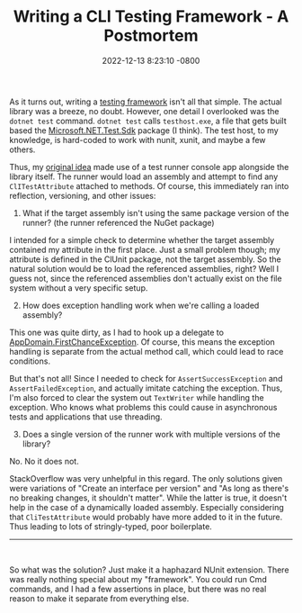 ﻿---
layout: post
title:  "Writing a CLI Testing Framework - A Postmortem"
date:   2022-12-13 8:23:10 -0800
categories: jekyll update
---
As it turns out, writing a [testing framework](https://github.com/zeplar-exe/ClUnit/tree/1.1.0) isn't all that simple. The actual library was a breeze, no doubt. However, one detail I overlooked was the `dotnet test` command. `dotnet test` calls `testhost.exe`, a file that gets built based the [Microsoft.NET.Test.Sdk](https://www.nuget.org/packages/Microsoft.NET.Test.SDK) package (I think). The test host, to my knowledge, is hard-coded to work with nunit, xunit, and maybe a few others.

Thus, my [original idea](https://zeplar-exe.github.io/templar-blog/jekyll/update/2022/12/10/writing-a-cli-testing-framework.html) made use of a test runner console app alongside the library itself. The runner would load an assembly and attempt to find any `ClITestAttribute` attached to methods. Of course, this immediately ran into reflection, versioning, and other issues:

1. What if the target assembly isn't using the same package version of the runner? (the runner referenced the NuGet package)

I intended for a simple check to determine whether the target assembly contained my attribute in the first place. Just a small problem though; my attribute is defined in the ClUnit package, not the target assembly. So the natural solution would be to load the referenced assemblies, right? Well I guess not, since the referenced assemblies don't actually exist on the file system without a very specific setup.

2. How does exception handling work when we're calling a loaded assembly?

This one was quite dirty, as I had to hook up a delegate to [AppDomain.FirstChanceException](https://learn.microsoft.com/en-us/dotnet/api/system.appdomain.firstchanceexception?view=net-6.0). Of course, this means the exception handling is separate from the actual method call, which could lead to race conditions. 

But that's not all! Since I needed to check for `AssertSuccessException` and `AssertFailedException`, and actually imitate catching the exception. Thus, I'm also forced to clear the system out `TextWriter` while handling the exception. Who knows what problems this could cause in asynchronous tests and applications that use threading.

3. Does a single version of the runner work with multiple versions of the library?

No. No it does not.

StackOverflow was very unhelpful in this regard. The only solutions given were variations of "Create an interface per version" and "As long as there's no breaking changes, it shouldn't matter". While the latter is true, it doesn't help in the case of a dynamically loaded assembly. Especially considering that `CliTestAttribute` would probably have more added to it in the future. Thus leading to lots of stringly-typed, poor boilerplate.

---------------

<br/>

So what was the solution? Just make it a haphazard NUnit extension. There was really nothing special about my "framework". You could run Cmd commands, and I had a few assertions in place, but there was no real reason to make it separate from everything else.